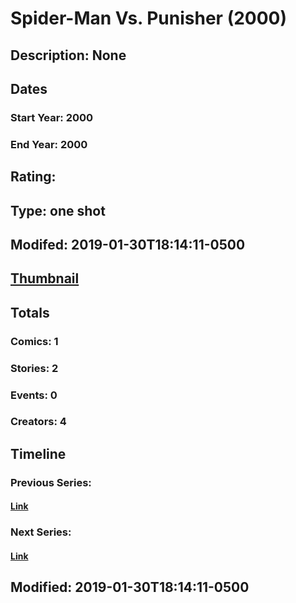 # Spider-Man Vs. Punisher (2000)
## Description: None
## Dates
### Start Year: 2000
### End Year: 2000
## Rating: 
## Type: one shot
## Modifed: 2019-01-30T18:14:11-0500
## [Thumbnail](http://i.annihil.us/u/prod/marvel/i/mg/b/40/image_not_available.jpg)
## Totals
### Comics: 1
### Stories: 2
### Events: 0
### Creators: 4
## Timeline
### Previous Series: 
#### [Link]()
### Next Series: 
#### [Link]()
## Modified: 2019-01-30T18:14:11-0500